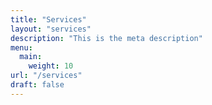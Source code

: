 ```yaml
---
title: "Services"
layout: "services"
description: "This is the meta description"
menu:
  main:
    weight: 10
url: "/services"
draft: false
---
```


